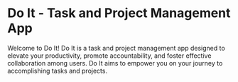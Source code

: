 # Do It - Task and Project Management App

Welcome to Do It! Do It is a task and project management app designed to elevate your productivity, promote accountability, and foster effective collaboration among users. Do It aims to empower you on your journey to accomplishing tasks and projects.
